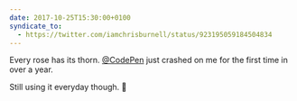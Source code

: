 ```yaml
---
date: 2017-10-25T15:30:00+0100
syndicate_to:
  - https://twitter.com/iamchrisburnell/status/923195059184504834
---
```


Every rose has its thorn. <a href="https://twitter.com/CodePen">@CodePen</a> just crashed on me for the first time in over a year.

Still using it everyday though. 🙂
